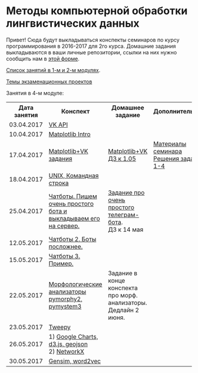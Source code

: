 # Методы компьютерной обработки лингвистических данных

Привет!
Сюда будут выкладываться конспекты семинаров по курсу программирования в 2016-2017 для 2го курса. 
Домашние задания выкладываются в ваши личные репозитории, ссылки на них нужно сообщить нам в [этой форме](https://docs.google.com/forms/d/e/1FAIpQLSdXLd6WhYxHNU3SG6qLY-HObd6ZXGFfeHLpU-sHz3KsfDiXXw/viewform?c=0&w=1).

[Список занятий в 1-м и 2-м модулях](https://github.com/elmiram/2016learnpython/blob/master/%D0%97%D0%B0%D0%BD%D1%8F%D1%82%D0%B8%D1%8F%20%D0%B2%201-%D0%BC%20%D1%81%D0%B5%D0%BC%D0%B5%D1%81%D1%82%D1%80%D0%B5.md).

[Темы экзаменационных проектов](https://docs.google.com/spreadsheets/d/16_76-1h9oaRiYugsw3n38_ZbyGVMDD8vzP5xlLvpBIY/edit?usp=sharing)

Занятия в 4-м модуле:

<table>
  <tr>
    <th>Дата занятия</th>
    <th>Конспект</th>
    <th>Домашнее задание</th>
    <th>Дополнительное</th>
  </tr>
  <tr>
    <td>03.04.2017</td>
    <td><a href="https://github.com/elmiram/2016learnpython/blob/master/VK%20API%20%D0%A7%D0%B0%D1%81%D1%82%D1%8C%201.ipynb">VK API</a></td>
    <td></td>
    <td></td>
  </tr>
  <tr>
    <td>10.04.2017</td>
    <td><a href="https://github.com/elmiram/2016learnpython/blob/master/Matplotlib.ipynb">Matplotlib Intro</a></td>
    <td></td>
    <td></td>
  </tr>
  <tr>
    <td>17.04.2017</td>
    <td><a href="https://github.com/elmiram/2016learnpython/blob/master/matplotlib%2Bvk.md">Matplotlib+VK задания</a></td>
    <td><a href="https://github.com/elmiram/2016learnpython/blob/master/matplotlib+vk+homework.md">Matplotlib+VK <br>ДЗ к 1.05</a></td>
    <td><a href="https://github.com/elmiram/2016learnpython/blob/master/VK%20%2B%20matplotlib.ipynb">Материалы семинара</a><br>
        <a href="https://github.com/elmiram/2016learnpython/blob/master/Matplotlib%2BVK.ipynb">Решения заданий 1-4</a></td>
  </tr>
  <tr>
    <td>18.04.2017</td>
    <td><a href="https://github.com/elmiram/2016learnpython/blob/master/%D0%9A%D0%BE%D0%BC%D0%B0%D0%BD%D0%B4%D0%BD%D0%B0%D1%8F%20%D1%81%D1%82%D1%80%D0%BE%D0%BA%D0%B0%20UNIX%2C%20%D0%BB%D0%BE%D0%B3%D0%B8%D0%BD%20%D0%BD%D0%B0%20%D1%81%D0%B5%D1%80%D0%B2%D0%B5%D1%80%D0%B5.md">UNIX, Командная строка</a></td>
    <td></td>
    <td></td>
  </tr>
  <tr>
    <td>25.04.2017</td>
    <td><a href="https://github.com/elmiram/2016learnpython/blob/master/TelegramBot1.ipynb">Чатботы. Пишем очень простого бота и выкладываем его на сервер.</a></td>
    <td><a href="https://github.com/elmiram/2016learnpython/blob/master/telegram_bot.md">Задание про очень простого телеграм-бота</a>.<br>ДЗ к 14 мая</td>
    <td></td>
  </tr>
  <tr>
    <td>12.05.2017</td>
    <td><a href="https://github.com/elmiram/2016learnpython/blob/master/TelegramBot2.ipynb">Чатботы 2. Боты посложнее.</a></td>
    <td></td>
    <td></td>
  </tr>
    <tr>
    <td>15.05.2017</td>
    <td><a href="https://github.com/elmiram/2016learnpython/blob/master/TelegramBot3.ipynb">Чатботы 3. Пример.</a></td>
    <td></td>
    <td></td>
  </tr>
    <tr>
    <td>22.05.2017</td>
    <td><a href="https://github.com/elmiram/2016learnpython/blob/master/pymorphy2%2C%20pymystem3.ipynb">Морфологические анализаторы pymorphy2, pymystem3</a></td>
    <td>Задание в конце конспекта про морф. анализаторы. <br/>Дедлайн 2 июня.</td>
    <td></td>
    </tr>
    <tr>
    <td>23.05.2017</td>
    <td><a href="https://github.com/elmiram/2016learnpython/blob/master/Tweepy.ipynb">Tweepy</a></td>
    <td></td>
    <td></td>
    </tr>
    <tr>
    <td>26.05.2017</td>
    <td>1) <a href="https://github.com/elmiram/2016learnpython/blob/master/%D0%98%D0%BD%D1%82%D0%B5%D1%80%D0%B0%D0%BA%D1%82%D0%B8%D0%B2%D0%BD%D1%8B%D0%B5%20%D0%B3%D1%80%D0%B0%D1%84%D0%B8%D0%BA%D0%B8%20%D0%B8%20%D0%BA%D0%B0%D1%80%D1%82%D1%8B%20%D0%B2%20%D0%B2%D0%B5%D0%B1%D0%B5.md">Google Charts, d3.js, geojson</a><br>2) <a href="https://github.com/elmiram/2016learnpython/blob/master/%D0%93%D1%80%D0%B0%D1%84%D1%8B%2C%20networkx.ipynb">NetworkX</a></td>
    <td></td>
    <td></td>
    </tr>
    <tr>
    <td>30.05.2017</td>
    <td><a href="https://github.com/elmiram/2016learnpython/blob/master/word2vec.ipynb">Gensim, word2vec</a></td>
    <td></td>
    <td></td>
    </tr>

</table>
